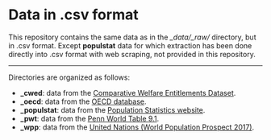 # Data in .csv format

This repository contains the same data as in the *_data/_raw/* directory, but in .csv format. Except **populstat** data for which extraction has been done directly into .csv format with web scraping, not provided in this repository.

---

Directories are organized as follows:

- **_cwed**: data from the [Comparative Welfare Entitlements Dataset](http://cwed2.org/).
- **_oecd**: data from the [OECD database](https://data.oecd.org/).
- **_populstat**: data from the [Population Statistics website](http://www.populstat.info/).
- **_pwt**: data from the [Penn World Table 9.1](https://www.rug.nl/ggdc/productivity/pwt/).
- **_wpp**: data from the [United Nations (World Population Prospect 2017)](https://population.un.org/wpp/).
